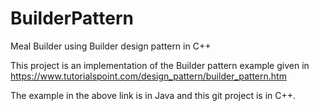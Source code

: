 # BuilderPattern
Meal Builder using Builder design pattern in C++

This project is an implementation of the Builder pattern example given in 
https://www.tutorialspoint.com/design_pattern/builder_pattern.htm

The example in the above link is in Java and this git project is in C++.
